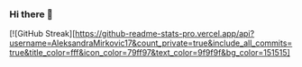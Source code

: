 ### Hi there 👋

<!--
**AleksandraMirkovic17/AleksandraMirkovic17** is a ✨ _special_ ✨ repository because its `README.md` (this file) appears on your GitHub profile.

Here are some ideas to get you started:

- 🔭 I’m currently working on ...
- 🌱 I’m currently learning ...
- 👯 I’m looking to collaborate on ...
- 🤔 I’m looking for help with ...
- 💬 Ask me about ...
- 📫 How to reach me: ...
- 😄 Pronouns: ...
- ⚡ Fun fact: ...
-->
[![GitHub Streak][https://github-readme-stats-pro.vercel.app/api?username=AleksandraMirkovic17&count_private=true&include_all_commits=true&title_color=fff&icon_color=79ff97&text_color=9f9f9f&bg_color=151515]
